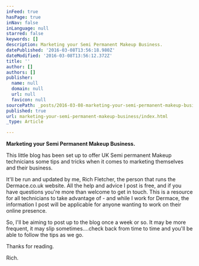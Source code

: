 ```yaml
---
inFeed: true
hasPage: true
inNav: false
inLanguage: null
starred: false
keywords: []
description: Marketing your Semi Permanent Makeup Business.
datePublished: '2016-03-08T13:56:18.980Z'
dateModified: '2016-03-08T13:56:12.372Z'
title: ''
author: []
authors: []
publisher:
  name: null
  domain: null
  url: null
  favicon: null
sourcePath: _posts/2016-03-08-marketing-your-semi-permanent-makeup-business.md
published: true
url: marketing-your-semi-permanent-makeup-business/index.html
_type: Article

---
```

**Marketing your Semi Permanent Makeup Business.**

This little blog has been set up to offer UK Semi permanent Makeup technicians some tips and tricks when it comes to marketing themselves and their business.

It'll be run and updated by me, Rich Fletcher, the person that runs the Dermace.co.uk website. All the help and advice I post is free, and if you have questions you're more than welcome to get in touch. This is a resource for all technicians to take advantage of - and while I work for Dermace, the information I post will be applicable for anyone wanting to work on their online presence.

So, I'll be aiming to post up to the blog once a week or so. It may be more frequent, it may slip sometimes....check back from time to time and you'll be able to follow the tips as we go.

Thanks for reading.

Rich.